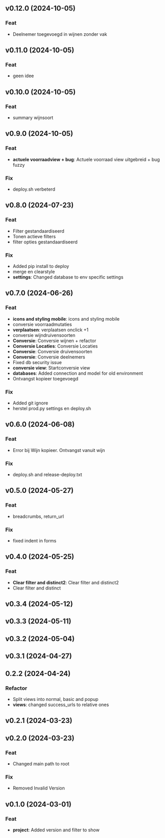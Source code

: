 ## v0.12.0 (2024-10-05)

### Feat

- Deelnemer toegevoegd in wijnen zonder vak

## v0.11.0 (2024-10-05)

### Feat

- geen idee

## v0.10.0 (2024-10-05)

### Feat

- summary wijnsoort

## v0.9.0 (2024-10-05)

### Feat

- **actuele voorraadview + bug**: Actuele voorraad view uitgebreid + bug fuzzy

### Fix

- deploy.sh verbeterd

## v0.8.0 (2024-07-23)

### Feat

- Filter gestandaardiseerd
- Tonen actieve filters
- filter opties gestandaardiseerd

### Fix

- Added pip install to deploy
- merge en clearstyle
- **settings**: Changed database to env specific settings

## v0.7.0 (2024-06-26)

### Feat

- **icons and styling mobile**: icons and styling mobile
- conversie voorraadmutaties
- **verplaatsen**: verplaatsen onclick +1
- conversie wijndruivensoorten
- **Conversie**: Conversie wijnen + refactor
- **Conversie Locaties**: Conversie Locaties
- **Conversie**: Conversie druivensoorten
- **Conversie**: Conversie deelnemers
- Fixed db security issue
- **conversie view**: Startconversie view
- **databases**: Added connection and model for old environment
- Ontvangst kopieer toegevoegd

### Fix

- Added git ignore
- herstel prod.py settings en deploy.sh

## v0.6.0 (2024-06-08)

### Feat

- Error bij Wijn kopieer. Ontvangst vanuit wijn

### Fix

- deploy.sh and release-deploy.txt

## v0.5.0 (2024-05-27)

### Feat

- breadcrumbs, return_url

### Fix

- fixed indent in forms

## v0.4.0 (2024-05-25)

### Feat

- **Clear filter and distinct2**: Clear filter and distinct2
- Clear filter and distinct

## v0.3.4 (2024-05-12)

## v0.3.3 (2024-05-11)

## v0.3.2 (2024-05-04)

## v0.3.1 (2024-04-27)

## 0.2.2 (2024-04-24)

### Refactor

- Split views into normal, basic and popup
- **views**: changed success_urls to relative ones

## v0.2.1 (2024-03-23)

## v0.2.0 (2024-03-23)

### Feat

- Changed main path to root

### Fix

- Removed Invalid Version

## v0.1.0 (2024-03-01)

### Feat

- **project**: Added version and filter to show
